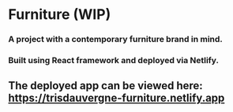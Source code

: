 # Furniture (WIP)

### A project with a contemporary furniture brand in mind.

### Built using React framework and deployed via Netlify.

## The deployed app can be viewed here: https://trisdauvergne-furniture.netlify.app
